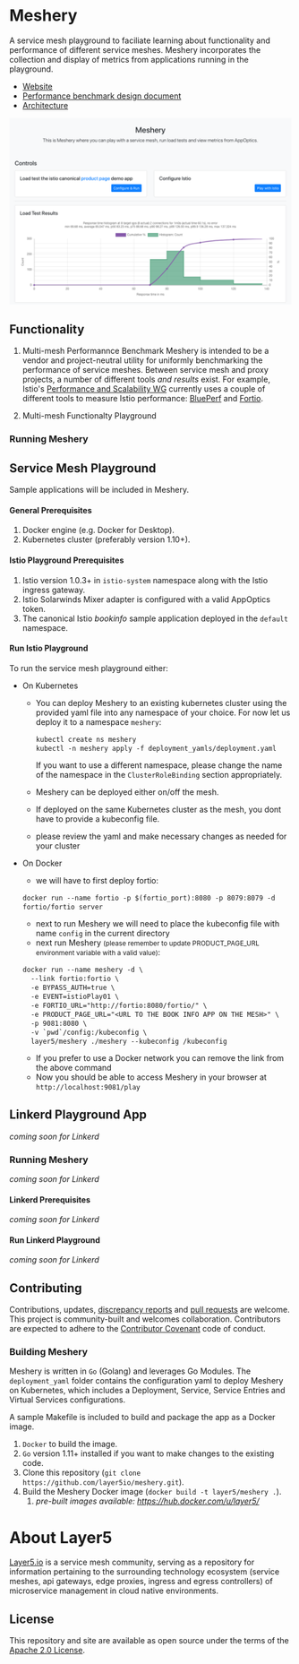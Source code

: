 # Meshery

A service mesh playground to faciliate learning about functionality and performance of different service meshes. Meshery incorporates the collection and display of metrics from applications running in the playground.

- [Website](https://layer5.io/meshery)
- [Performance benchmark design document](https://docs.google.com/document/d/1nV8TunLmVC8j5cBELT42YfEXYmhG3ZqFtHxeG3-w9t0/edit?usp=sharing)
- [Architecture](https://docs.google.com/presentation/d/1UbuYMpn-e-mWVYwEASy4dzyZlrSgZX6MUfNtokraT9o/edit?usp=sharing)

![Service Mesh Playground](/public/static/img/meshery.png?raw=true "Service Mesh Playground")

## Functionality
1. Multi-mesh Performannce Benchmark
Meshery is intended to be a vendor and project-neutral utility for uniformly benchmarking the performance of service meshes. Between service mesh and proxy projects, a number of different tools *and results* exist. For example, Istio's [Performance and Scalability WG](https://github.com/istio/community/blob/master/WORKING-GROUPS.md#performance-and-scalability) currently uses a couple of different tools to measure Istio performance: [BluePerf](https://ibmcloud-perf.istio.io/regpatrol/) and [Fortio](https://fortio.istio.io).

1. Multi-mesh Functionalty Playground

### Running Meshery
## Service Mesh Playground
Sample applications will be included in Meshery. 

#### General Prerequisites
1. Docker engine (e.g. Docker for Desktop).
1. Kubernetes cluster (preferably version 1.10+).

#### Istio Playground Prerequisites
1. Istio version 1.0.3+ in `istio-system` namespace along with the Istio ingress gateway.
1. Istio Solarwinds Mixer adapter is configured with a valid AppOptics token.
1. The canonical Istio _bookinfo_ sample application deployed in the `default` namespace.

#### Run Istio Playground
To run the service mesh playground either:
- On Kubernetes
  - You can deploy Meshery to an existing kubernetes cluster using the provided yaml file into any namespace of your choice. For now let us deploy it to a namespace `meshery`: 

    ```
    kubectl create ns meshery
    kubectl -n meshery apply -f deployment_yamls/deployment.yaml
    ```
    If you want to use a different namespace, please change the name of the namespace in the `ClusterRoleBinding` section appropriately.
  - Meshery can be deployed either on/off the mesh.
  - If deployed on the same Kubernetes cluster as the mesh, you dont have to provide a kubeconfig file.
  - please review the yaml and make necessary changes as needed for your cluster
- On Docker
  - we will have to first deploy fortio: 
  
  ```
  docker run --name fortio -p $(fortio_port):8080 -p 8079:8079 -d fortio/fortio server
  ```
  - next to run Meshery we will need to place the kubeconfig file with name `config` in the current directory
  - next run Meshery <small>(please remember to update PRODUCT_PAGE_URL environment variable with a valid value)</small>:
  ```
  docker run --name meshery -d \
	--link fortio:fortio \
	-e BYPASS_AUTH=true \
	-e EVENT=istioPlay01 \
	-e FORTIO_URL="http://fortio:8080/fortio/" \
	-e PRODUCT_PAGE_URL="<URL TO THE BOOK INFO APP ON THE MESH>" \
	-p 9081:8080 \
	-v `pwd`/config:/kubeconfig \
	layer5/meshery ./meshery --kubeconfig /kubeconfig
    ```
  - If you prefer to use a Docker network you can remove the link from the above command
  - Now you should be able to access Meshery in your browser at `http://localhost:9081/play`

## Linkerd Playground App
_coming soon for Linkerd_
### Running Meshery
_coming soon for Linkerd_
#### Linkerd Prerequisites
_coming soon for Linkerd_
#### Run Linkerd Playground
_coming soon for Linkerd_

## Contributing
Contributions, updates, [discrepancy reports](/../../issues) and [pull requests](/../../pulls) are welcome. This project is community-built and welcomes collaboration. Contributors are expected to adhere to the [Contributor Covenant](http://contributor-covenant.org) code of conduct.

### Building Meshery
Meshery is written in `Go` (Golang) and leverages Go Modules. The `deployment_yaml` folder contains the configuration yaml to deploy Meshery on Kubernetes, which includes a Deployment, Service, Service Entries and Virtual Services configurations.

A sample Makefile is included to build and package the app as a Docker image.
1. `Docker` to build the image.
1. `Go` version 1.11+ installed if you want to make changes to the existing code.
1. Clone this repository (`git clone https://github.com/layer5io/meshery.git`).
1. Build the Meshery Docker image (`docker build -t layer5/meshery .`).
    1. _pre-built images available: https://hub.docker.com/u/layer5/_

# About Layer5
[Layer5.io](https://layer5.io) is a service mesh community, serving as a repository for information pertaining to the surrounding technology ecosystem (service meshes, api gateways, edge proxies, ingress and egress controllers) of microservice management in cloud native environments.

## License

This repository and site are available as open source under the terms of the [Apache 2.0 License](https://opensource.org/licenses/Apache-2.0).
